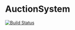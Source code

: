 # AuctionSystem

[![Build Status](https://travis-ci.com/ankurjain-nitrr/AuctionSystem.svg?branch=master)](https://travis-ci.com/ankurjain-nitrr/AuctionSystem)
